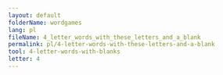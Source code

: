 ```yaml
---
layout: default
folderName: wordgames
lang: pl
fileName: 4_letter_words_with_these_letters_and_a_blank
permalink: pl/4-letter-words-with-these-letters-and-a-blank
tool: 4-letter-words-with-blanks
letter: 4
---
```

